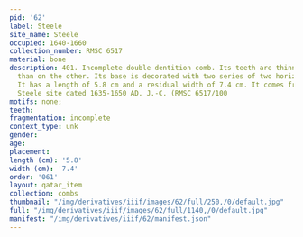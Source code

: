 ```yaml
---
pid: '62'
label: Steele
site_name: Steele
occupied: 1640-1660
collection_number: RMSC 6517
material: bone
description: 401. Incomplete double dentition comb. Its teeth are thinner on one side
  than on the other. Its base is decorated with two series of two horizontal lines.
  It has a length of 5.8 cm and a residual width of 7.4 cm. It comes from the seneca
  Steele site dated 1635-1650 AD. J.-C. (RMSC 6517/100
motifs: none;
teeth:
fragmentation: incomplete
context_type: unk
gender:
age:
placement:
length (cm): '5.8'
width (cm): '7.4'
order: '061'
layout: qatar_item
collection: combs
thumbnail: "/img/derivatives/iiif/images/62/full/250,/0/default.jpg"
full: "/img/derivatives/iiif/images/62/full/1140,/0/default.jpg"
manifest: "/img/derivatives/iiif/62/manifest.json"
---
```

